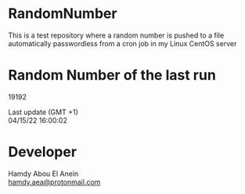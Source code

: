 # RandomNumber    
This is a test repository where a random number is pushed to a file automatically passwordless from a cron job in my Linux CentOS server    
# Random Number of the last run   
19192
      
Last update (GMT +1)    
04/15/22 16:00:02
# Developer    
Hamdy Abou El Anein   
hamdy.aea@protonmail.com
